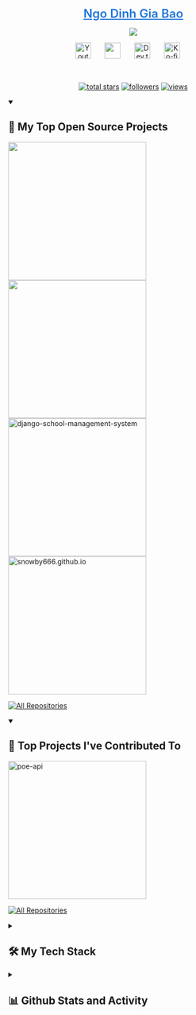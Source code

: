 <p align="center">
  <a style="font-size:1.5rem; font-weight:600; color:#2076DA;" href="https://github.com/snowby666">
    Ngo Dinh Gia Bao</a>
</p>

<p align="center">
  <!-- Typing SVG by Snowby666 - https://github.com/snowby666/readme-typing-svg -->
    <img src="https://readme-typing-svg.demolab.com/?lines=Hi+there%2C+fellow+<𝚍𝚎𝚟𝚎𝚕𝚘𝚙𝚎𝚛𝚜/>!;Full-stack%20developer;2%2B%20years%20of%20coding%20experience;Always%20learning%20new%20techs&font=Fira%20Code&center=true&width=440&height=45&color=2076DA&vCenter=true&pause=1000&size=22" />
</p>

<!-- Social icons section -->
<p align="center">
  <a href="https://www.youtube.com/@VisionAIVN/"><img width="32px" alt="Youtube" title="Youtube" src="https://i.imgur.com/qiXu7b2.png"/></a>
  &#8287;&#8287;&#8287;&#8287;&#8287;
  <a href="https://discord.com/users/609248265929752586" alt="Discord" title="Discord"><img width="32px" src="http://logo-logos.com/2018/03/Discord_icon.png"/></a>
  &#8287;&#8287;&#8287;&#8287;&#8287;
  <a href="https://www.linkedin.com/in/ngodinhgiabao/"><img width="32px" alt="Dev.to" title="Linkedin" src="https://cdn3.iconfinder.com/data/icons/free-social-icons/67/linkedin_square_color-1024.png"></a>
  &#8287;&#8287;&#8287;&#8287;&#8287;
  <a href="https://www.buymeacoffee.com/giabao07026"><img width="32px" alt="Ko-fi" title="Buy me a coffee" src="https://i.imgur.com/PpLeD3K.png"/></a>
  &#8287;&#8287;&#8287;&#8287;&#8287;
</p>

<br/>

<!-- Social badges section -->
<p align="center">
  <a href="https://github.com/snowby666?tab=repositories&sort=stargazers">
    <img alt="total stars" title="Total stars on GitHub" src="https://custom-icon-badges.demolab.com/github/stars/snowby666?color=55960c&style=for-the-badge&labelColor=488207&logo=star"/></a>
  <a href="https://github.com/snowby666?tab=followers">
    <img alt="followers" title="Follow me on Github" src="https://custom-icon-badges.demolab.com/github/followers/snowby666?color=236ad3&labelColor=1155ba&style=for-the-badge&logo=person-add&label=Follow&logoColor=white"/></a>
  <a href="#">
    <img alt="views" title="GitHub profile views" src="https://komarev.com/ghpvc/?username=snowby666&style=for-the-badge&color=red"/></a>
</p>

<details open> 
  <summary><h2>📘 My Top Open Source Projects</h2></summary>

  <!-- Repo info cards - https://github.com/anuraghazra/github-readme-stats -->
  <!-- Small repo cards (fork) - https://github.com/DenverCoder1/github-readme-stats -->
  <p align="left">
   <a href="https://github.com/snowby666/poe-api-wrapper"><img width="278" src="https://denvercoder1-github-readme-stats.vercel.app/api/pin/?username=snowby666&repo=poe-api-wrapper&theme=react&bg_color=1F222E&title_color=F85D7F&hide_border=true&icon_color=F8D866&show_icons=false"%20alt="poe-api-wrapper"></a>
    <a href="https://github.com/snowby666/Django-OpenCV-Video-Streaming"><img width="278" src="https://denvercoder1-github-readme-stats.vercel.app/api/pin/?username=snowby666&repo=Django-OpenCV-Video-Streaming&theme=react&bg_color=1F222E&title_color=F85D7F&hide_border=true&icon_color=F8D866&show_icons=false"%20alt="Django-OpenCV-Video-Streaming"></a>
    <a href="https://github.com/snowby666/django-school-management-system"><img width="278" src="https://denvercoder1-github-readme-stats.vercel.app/api/pin/?username=snowby666&repo=django-school-management-system&theme=react&bg_color=1F222E&title_color=F85D7F&hide_border=true&icon_color=F8D866&show_icons=false" alt="django-school-management-system"></a>
    <a href="https://github.com/snowby666/snowby666.github.io"><img width="278" src="https://denvercoder1-github-readme-stats.vercel.app/api/pin?username=snowby666&repo=snowby666.github.io&theme=react&bg_color=1F222E&title_color=F85D7F&hide_border=true&icon_color=F8D866&show_icons=false" alt="snowby666.github.io"></a>

  </p>

  <a href="https://github.com/snowby666?tab=repositories&sort=stargazers"><img alt="All Repositories" title="All Repositories" src="https://custom-icon-badges.demolab.com/badge/-Click%20Here%20For%20All%20My%20Repos-1F222E?style=for-the-badge&logoColor=white&logo=repo"/></a>
</details>

<details open> 
  <summary><h2>📕 Top Projects I've Contributed To</h2></summary>

  <!-- Small repo cards https://github.com/DenverCoder1/github-readme-stats (fork of anuraghazra/github-readme-stats) -->
  <p align="left">
    <a href="https://github.com/ading2210/poe-api"><img width="278" src="https://denvercoder1-github-readme-stats.vercel.app/api/pin/?username=ading2210&repo=poe-api&theme=react&bg_color=1F222E&title_color=F85D7F&hide_border=true&icon_color=F8D866&show_icons=false&show_description=false" alt="poe-api"></a>

  </p>

  <p align="left">
    <a href="https://github.com/snowby666?tab=repositories&q=&type=fork&sort=stargazers"><img alt="All Repositories" title="All Repositories" src="https://custom-icon-badges.demolab.com/badge/-Click%20Here%20For%20All%20My%20Forks-1F222E?style=for-the-badge&logoColor=white&logo=fork"/></a>
  </p>
</details>

<details> 
  <summary><h2>🛠 My Tech Stack</h2></summary>
  <!-- Some badges are from https://github.com/Ileriayo/markdown-badges -->

  <h3>👨‍💻 Programming and Markup Languages</h3>

  <p>
      <a href="https://github.com/search?q=user%3Asnowby666+language%3Abash"><img alt="Bash" src="https://img.shields.io/badge/Bash-121011.svg?logo=gnu-bash&logoColor=white"></a>
      <a href="https://github.com/search?q=user%3Asnowby666+language%3Ac"><img alt="C" src="https://custom-icon-badges.demolab.com/badge/C-03599C.svg?logo=c-in-hexagon&logoColor=white"></a>
      <a href="https://github.com/search?q=user%3Asnowby666+language%3Acss"><img alt="CSS" src="https://img.shields.io/badge/CSS-1572B6.svg?logo=css3&logoColor=white"></a>
      <a href="https://github.com/search?q=user%3Asnowby666+language%3Ahtml"><img alt="HTML" src="https://img.shields.io/badge/HTML-E34F26.svg?logo=html5&logoColor=white"></a>
      <a href="https://github.com/search?q=user%3Asnowby666+language%3Ajavascript"><img alt="JavaScript" src="https://img.shields.io/badge/JavaScript-F7DF1E.svg?logo=javascript&logoColor=black"></a>
      <a href="https://github.com/search?q=user%3Asnowby666+language%3Atex"><img alt="LaTeX" src="https://img.shields.io/badge/LaTeX-008080.svg?logo=LaTeX&logoColor=white"></a>
      <a href="https://github.com/search?q=user%3Asnowby666+language%3Amarkdown"><img alt="Markdown" src="https://img.shields.io/badge/Markdown-000000.svg?logo=markdown&logoColor=white"></a>
      <a href="https://github.com/search?q=user%3Asnowby666+language%3Apowershell"><img alt="PowerShell" src="https://img.shields.io/badge/PowerShell-%235391FE.svg?logo=powershell&logoColor=white"></a>
       <a href="https://github.com/search?q=user%3Asnowby666+language%3Apython"><img alt="Python" src="https://img.shields.io/badge/Python-14354C.svg?logo=python&logoColor=white"></a>
      <a href="https://github.com/search?q=user%3Asnowby666+language%3Ascratch"><img alt="Scratch" src="https://img.shields.io/badge/Scratch-4D97FF.svg?logo=scratch&logoColor=white"></a>
      <a href="https://github.com/search?q=user%3Asnowby666+language%3Asql"><img alt="SQL" src="https://custom-icon-badges.demolab.com/badge/SQL-025E8C.svg?logo=database&logoColor=white"></a>
      <a href="https://github.com/search?q=user%3Asnowby666+language%3Asvg"><img alt="SVG+XML" src="https://img.shields.io/badge/SVG%2BXML-e0982c.svg?logo=svg&logoColor=white"></a>
      <a href="https://github.com/search?q=user%3Asnowby666+language%3AtypeScript"><img alt="TypeScript" src="https://img.shields.io/badge/TypeScript-007ACC.svg?logo=typescript&logoColor=white"></a>
  </p>

  <h3>🧰 Frameworks and Libraries</h3>

  <p>
      <a href="#"><img alt="Bootstrap" src="https://img.shields.io/badge/Bootstrap-7952B3.svg?logo=bootstrap&logoColor=white"></a>
      <a href="#"><img alt="Django" src="https://img.shields.io/badge/-Django-092E20.svg?logo=django&style=flat"></a>
      <a href="#"><img alt="Flask" src="https://img.shields.io/badge/Flask-000000.svg?logo=flask&logoColor=white"></a>
      <a href="#"><img alt="GitHub Actions" src="https://img.shields.io/badge/GitHub%20Actions-2671E5.svg?logo=github%20actions&logoColor=white"></a>
      <a href"#"><img alt="Gunicorn" src="https://img.shields.io/badge/-Gunicorn-499848.svg?logo=gunicorn&logoColor=white"></a>
      <a href="#"><img alt="NumPy" src="https://img.shields.io/badge/Numpy-013243.svg?logo=numpy&logoColor=white"></a>
       <a href="#"><img alt="OpenCV" src="https://img.shields.io/badge/opencv-%23white.svg?logo=opencv&logoColor=white"></a>
      <a href="#"><img alt="Pandas" src="https://img.shields.io/badge/Pandas-150458.svg?logo=pandas&logoColor=white"></a>
      <a href="#"><img alt="TensorFlow" src="https://img.shields.io/badge/TensorFlow-FF6F00.svg?logo=TensorFlow&logoColor=white"></a>
  </p>

  <h3>🗄️ Databases and Cloud Hosting</h3>

  <p>
      <a href="#"><img alt="Firebase" src="https://img.shields.io/badge/Firebase-039BE5?logo=Firebase&logoColor=white"></a>
      <a href="#"><img alt="GitHub Pages" src="https://img.shields.io/badge/GitHub%20Pages-327FC7.svg?logo=github&logoColor=white"></a>
      <a href="#"><img alt="Heroku" src="https://img.shields.io/badge/Heroku-430098.svg?logo=heroku&logoColor=white"></a>
      <a href="#"><img alt="MySQL" src="https://img.shields.io/badge/MySQL-00f.svg?logo=mysql&logoColor=white"></a>
      <a href="#"><img alt="PostgreSQL" src ="https://img.shields.io/badge/PostgreSQL-316192.svg?logo=postgresql&logoColor=white"></a>
      <a href="#"><img alt="Repl.it" src="https://img.shields.io/badge/Repl.it-0D101E.svg?logo=Replit&logoColor=white"></a>
      <a href="#"><img alt="SQLite" src ="https://img.shields.io/badge/SQLite-07405e.svg?logo=sqlite&logoColor=white"></a>
      <a href="#"><img alt="Vercel" src="https://img.shields.io/badge/Vercel-000000.svg?logo=vercel&logoColor=white"></a>
  </p>

  <h3>💻 Software and Tools</h3>

  <p>
      <a href="#"><img alt="CodePen" src="https://img.shields.io/badge/CodePen-black?logo=codepen&logoColor=white"></a>
      <a href="#"><img alt="Discord" src="https://img.shields.io/badge/-Discord-5865F2.svg?logo=discord&logoColor=white"></a>
      <a href="#"><img alt="Git" src="https://img.shields.io/badge/Git-F05033.svg?logo=git&logoColor=white"></a>
      <a href="#"><img alt="GitHub Desktop" src="https://img.shields.io/badge/GitHub%20Desktop-8034A9.svg?logo=github&logoColor=white"></a>
      <a href="#"><img alt="Google Sheets" src="https://img.shields.io/badge/Sheets-34A853.svg?logo=google%20sheets&logoColor=white"></a>
      <a href="#"><img alt="Jira" src="https://img.shields.io/badge/jira-%230A0FFF.svg?logo=jira&logoColor=white"></a>
      <a href="#"><img alt="Jupyter" src="https://img.shields.io/badge/Jupyter-F37626.svg?logo=Jupyter&logoColor=white"></a>
      <a href="#"><img alt="Slack" src="https://img.shields.io/badge/Slack-4A154B?logo=slack&logoColor=white"></a>
      <a href="#"><img alt="Stack Overflow" src="https://img.shields.io/badge/-Stack%20Overflow-FE7A16?logo=stack-overflow&logoColor=white"></a>
      <a href="#"><img alt="Trello" src="https://img.shields.io/badge/Trello-%23026AA7.svg?logo=Trello&logoColor=white"></a>
      <a href="#"><img alt="Visual Studio Code" src="https://img.shields.io/badge/Visual%20Studio%20Code-0078d7.svg?logo=visual-studio-code&logoColor=white"></a>
  </p>
</details>

<details> 
  <summary><h2>📊 Github Stats and Activity</h2></summary>

  <h3>🔥 Streak Stats</h3>

  <!-- GitHub Readme Streak Stats - https://github.com/DenverCoder1/github-readme-streak-stats -->
  <p>
    <a href="#">
      <img title="🔥 Get streak stats for your profile at git.io/streak-stats" alt="snowby666's streak" src="https://streak-stats.demolab.com/?user=snowby666&theme=monokai-metallian&hide_border=true"/>
    </a>

  <h3>💻 GitHub Profile Stats</h3>

  <!-- https://github.com/anuraghazra/github-readme-stats -->

  <a href="#"><img alt="snowby666's Github Stats" src="https://denvercoder1-github-readme-stats.vercel.app/api/?username=snowby666&show_icons=true&include_all_commits=true&count_private=true&theme=react&hide_border=true&bg_color=1F222E&title_color=F85D7F&icon_color=F8D866" height="192px"/></a>
  <a href="#"><img alt="snowby666's Top Languages" src="https://denvercoder1-github-readme-stats.vercel.app/api/top-langs/?username=snowby666&langs_count=10&layout=compact&theme=react&hide_border=true&bg_color=1F222E&title_color=F85D7F&icon_color=F8D866&hide=Jupyter%20Notebook,Roff" height="192px"/></a>
  <br/>

  <b>Note:</b> Top languages is only a metric of the languages my public code consists of and doesn't reflect experience or skill level.

<a href="#"><img alt="Snowby666's Activity Graph" src="https://github-readme-activity-graph.vercel.app/graph/?username=snowby666&bg_color=1F222E&color=F8D866&line=F85D7F&point=FFFFFF&hide_border=true" /></a>

  <h3>⚡ Recent GitHub Activity</h3>

  <!-- https://github.com/jamesgeorge007/github-activity-readme -->
  <!--START_SECTION:activity-->
1. 🗣 Commented on [#121](https://github.com/snowby666/poe-api-wrapper/issues/121#issuecomment-2001348994) in [snowby666/poe-api-wrapper](https://github.com/snowby666/poe-api-wrapper)
2. 🔒 Closed issue [#31](https://github.com/snowby666/poe-api-wrapper/issues/31) in [snowby666/poe-api-wrapper](https://github.com/snowby666/poe-api-wrapper)
3. 🚀 Published release [v1.3.9](https://github.com/snowby666/poe-api-wrapper/releases/tag/v1.3.9) in [snowby666/poe-api-wrapper](https://github.com/snowby666/poe-api-wrapper)
4. 🗣 Commented on [#121](https://github.com/snowby666/poe-api-wrapper/issues/121#issuecomment-1993398508) in [snowby666/poe-api-wrapper](https://github.com/snowby666/poe-api-wrapper)
5. 🗣 Commented on [#121](https://github.com/snowby666/poe-api-wrapper/issues/121#issuecomment-1993277669) in [snowby666/poe-api-wrapper](https://github.com/snowby666/poe-api-wrapper)
  <!--END_SECTION:activity-->

</details>
